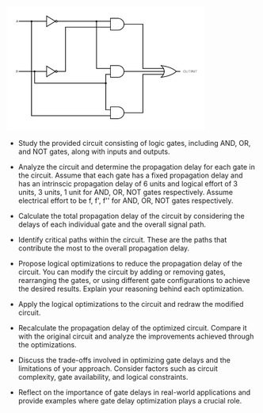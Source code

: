 
<img src="images/circuit.png" width ="400" height = "250">

<br>

- Study the provided circuit consisting of logic gates, including AND, OR, and NOT gates, along with inputs and outputs.

- Analyze the circuit and determine the propagation delay for each gate in the circuit. Assume that each gate has a fixed propagation delay and has an intrinscic propagation delay of 6 units and logical effort of 3 units, 3 units, 1 unit for AND, OR, NOT gates respectively. Assume electrical effort to be f, f', f'' for AND, OR, NOT gates respectively.

- Calculate the total propagation delay of the circuit by considering the delays of each individual gate and the overall signal path.

- Identify critical paths within the circuit. These are the paths that contribute the most to the overall propagation delay.

- Propose logical optimizations to reduce the propagation delay of the circuit. You can modify the circuit by adding or removing gates, rearranging the gates, or using different gate configurations to achieve the desired results. Explain your reasoning behind each optimization.

- Apply the logical optimizations to the circuit and redraw the modified circuit.

- Recalculate the propagation delay of the optimized circuit. Compare it with the original circuit and analyze the improvements achieved through the optimizations.

- Discuss the trade-offs involved in optimizing gate delays and the limitations of your approach. Consider factors such as circuit complexity, gate availability, and logical constraints.

- Reflect on the importance of gate delays in real-world applications and provide examples where gate delay optimization plays a crucial role.
